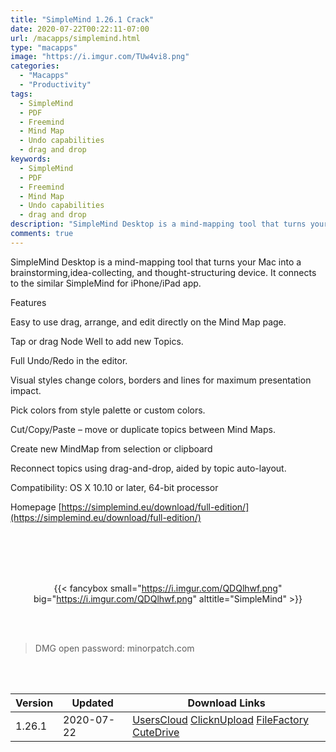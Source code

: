 ```yaml
---
title: "SimpleMind 1.26.1 Crack"
date: 2020-07-22T00:22:11-07:00
url: /macapps/simplemind.html
type: "macapps"
image: "https://i.imgur.com/TUw4vi8.png"
categories:
  - "Macapps"
  - "Productivity"
tags:
  - SimpleMind
  - PDF
  - Freemind
  - Mind Map
  - Undo capabilities
  - drag and drop
keywords:
  - SimpleMind
  - PDF
  - Freemind
  - Mind Map
  - Undo capabilities
  - drag and drop
description: "SimpleMind Desktop is a mind-mapping tool that turns your Mac into a brainstorming,idea-collecting, and thought-structuring device"
comments: true
---
```


SimpleMind Desktop is a mind-mapping tool that turns your Mac into a brainstorming,idea-collecting, and thought-structuring device. It connects to the similar SimpleMind for iPhone/iPad app.

Features

Easy to use drag, arrange, and edit directly on the Mind Map page.

Tap or drag Node Well to add new Topics.

Full Undo/Redo in the editor.

Visual styles change colors, borders and lines for maximum presentation impact.

Pick colors from style palette or custom colors.

Cut/Copy/Paste – move or duplicate topics between Mind Maps.

Create new MindMap from selection or clipboard

Reconnect topics using drag-and-drop, aided by topic auto-layout.

Compatibility: OS X 10.10 or later, 64-bit processor

Homepage [https://simplemind.eu/download/full-edition/](https://simplemind.eu/download/full-edition/)

<br/>
<br/>
<script async src="https://pagead2.googlesyndication.com/pagead/js/adsbygoogle.js"></script>
<ins class="adsbygoogle"
     style="display:block; text-align:center;"
     data-ad-layout="in-article"
     data-ad-format="fluid"
     data-ad-client="ca-pub-8746275014476192"
     data-ad-slot="5144997159"></ins>
<script>
     (adsbygoogle = window.adsbygoogle || []).push({});
</script>
<br/>
<br/>


<center>

{{< fancybox small="https://i.imgur.com/QDQlhwf.png" big="https://i.imgur.com/QDQlhwf.png" alttitle="SimpleMind" >}}

</center>

<br/>
<br/>


> DMG open password: minorpatch.com

<br/>

<br/>
<div id="history_version" class="history_version">

| Version | Updated | Download Links |
| ---- | ---- | ---- |
| 1.26.1 | 2020-07-22 | [UsersCloud](https://ouo.io/7FKDmS)   [ClicknUpload](https://ouo.io/hX0C1r)   [FileFactory](https://ouo.io/CjWSI4)   [CuteDrive](https://ouo.io/B1DzDI) |

</div>
